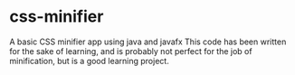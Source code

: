 # css-minifier
A basic CSS minifier app using java and javafx
This code has been written for the sake of learning, and is probably not perfect for the job of minification, but is a good learning project.